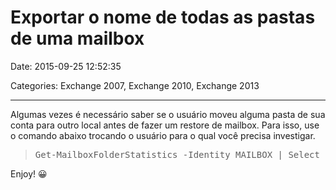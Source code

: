 # Exportar o nome de todas as pastas de uma mailbox

Date: 2015-09-25 12:52:35

Categories: Exchange 2007, Exchange 2010, Exchange 2013

---

<p>Algumas vezes é necessário saber se o usuário moveu alguma pasta de sua conta para outro local antes de fazer um restore de mailbox. Para isso, use o comando abaixo trocando o usuário para o qual você precisa investigar.</p>
<blockquote>
<pre>Get-MailboxFolderStatistics -Identity MAILBOX | Select Name,FolderPath,FolderSize,FolderAndSubfolderSize</pre>
</blockquote>
<p>Enjoy! 😀</p>
